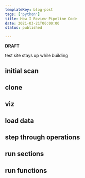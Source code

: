 ```yaml
---
templateKey: blog-post
tags: ['python']
title: How I Review Pipeline Code
date: 2021-03-21T00:00:00 
status: published

---
```


**DRAFT**

test site stays up while building

## initial scan

## clone

## viz

## load data

## step through operations

## run sections

## run functions
